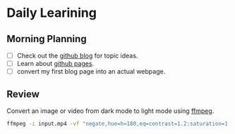 # Daily Learining
## Morning Planning
- [ ] Check out the [github blog](https://github.blog/) for topic ideas.
- [ ] Learn about [github pages](https://skills.github.com/#first-day-on-github).
- [ ] convert my first blog page into an actual webpage.
## Review
Convert an image or video from dark mode to light mode using [ffmpeg](https://www.ffmpeg.org).
```bash
ffmpeg -i input.mp4 -vf "negate,hue=h=180,eq=contrast=1.2:saturation=1.1" output.mp4. 
```
